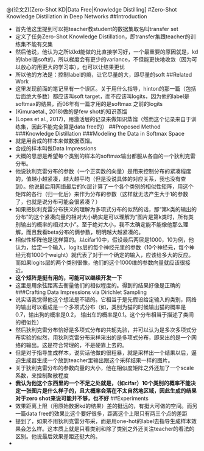 @(论文2)[Zero-Shot KD|Data Free|Knowledge Distilling]
#Zero-Shot Knowledge Distillation in Deep Networks
##Introduction
* 首先他这里提到可以把teacher教student的数据集取名叫transfer set
* 定义了任务Zero-Shot Knowledge Distillation，即transfer集跟teacher的训练集不能有交集
* 然后他说，他认为之所以kd能做的比直接学习好，一个最重要的原因就是，kd的label是soft的，所以梯度会有更少的variance，不但能更快地收敛（因为可以放心的用更大的学习率），也可以让结果更优
* 所以他的方法是：控制label的熵，让它尽量的大，即尽量的soft
##Related Work
* 这里发现前面的笔记里有一个误区。关于用什么指导，hinton的那一篇（包括后面绝大多数）都应该叫soft target，而不应该叫logits，因为他的label是softmax的结果，而06年有一篇才用的是softmax 之前的logits
* (Kimuraetal., 2018)做的是few shot的知识蒸馏
* (Lopes et al., 2017)，用激活层的记录来做知识蒸馏（然而这个记录来自于训练集，因此不能完全算是data free的）
##Proposed Method
###Knowledge Distillation
###Modeling the Data in Softmax Space
* 就是用合成的样本来做数据蒸馏。
* 合成的样本叫做Data Impressions
* 大概的思想是希望每个类别的样本的softmax输出都服从各自的一个狄利克雷分布。
* 他说狄利克雷分布的参数（一个正实数的向量）是用来控制分布的紧凑程度的，值越小越紧凑，越大越平均（但是没说具体的对应关系，我也没有查到）。他说最后用网络最后的fc层计算了一个各个类别的相似性矩阵，用这个矩阵的各行（归一化后）来作为分布的参数（这样就无法产生大于1的参数了，也就是说分布可能会很紧凑？）
* 如果把狄利克雷分布狭义的理解为多项式分布的似然的话，那“第k类的输出的分布”的这个紧凑向量的相对大小确实是可以理解为“图片是第k类时，所有类别输出的概率的相对大小”。至于绝对大小，我不太确定能不能像他那么理解，而且我看beta分布的俩参数，明明越大越紧凑的。
* 相似性矩阵他是这样算的。以cifar10中，假设最后两层是1000，10为例，他认为，给定一个输入，logits层的每个神经元里的参数（10个神经元，每个神经元有1000个weight）就代表了对于一个确定的输入，应该给多大的反应。而如果logits层的两个类别很像，他们的这个1000维的参数向量就应该很接近。
* **这个矩阵是挺有用的，可能可以继续开发一下**
* 这里是用余弦距离去衡量他们的相似程度的。得到的结果好像是正确的
###Crafting Data Impressions via Dirichlet Sampling
* 说实话我觉得他这个想法是不错的。它相当于是先假设给定输入的类别，网络的输出可以看成是一个多项式分布（如，类别为猫的时候输出猫的概率是0.7，输出狗的概率是0.2， 输出车的概率是0.1。这个分布相当于描述了类间的相似性）
* 然后狄利克雷分布恰好是多项式分布的共轭先验，并可以认为是多次多项式分布实验的似然，用狄利克雷分布采样采出的是多项式分布，即采出的是一个网络的输出。这是符合常理的，不是硬靠上去的。
* 但是对于指导生成样本，说实话他做的很粗暴，就是采样出一个结果以后，逼迫生成器生成一个放到teacher里输出跟这个采样结果一样的图片。
* 关于狄利克雷分布的参数向量的大小，他在相似度矩阵之外还加了一个scale系数，来控制聚散程度
* **我认为他这个东西里的一个不足之处就是，（如cifar）10个类别的概率不能决定一张图片是什么样子的，且大概率会落在不太自然地区域，因此生成的结果对于zero shot来说可能并不够，也不好**
##Experiments
* 效果距离上限（用原始数据kd的结果）差的挺远的，有挺大可做的空间。而另一篇data free的效果比这个要好很多，距离这个上限只有两三个点的差距
* 提到了，如果不用狄利克雷分布采，而是用one-hot的label去指导生成样本效果会怎么样。这本质上就是只看类别和除了类别之外还关注teacher的看法的区别。他说最后效果差距还挺大的。
* 